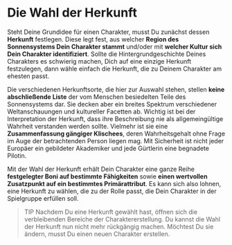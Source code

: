 # Die Wahl der Herkunft

Steht Deine Grundidee für einen Charakter, musst Du zunächst dessen **Herkunft** festlegen. Diese legt fest, aus welcher **Region des Sonnensystems Dein Charakter stammt** und/oder mit **welcher Kultur sich Dein Charakter identifiziert**. Sollte die Hintergrundgeschichte Deines Charakters es schwierig machen, Dich auf eine einzige Herkunft festzulegen, dann wähle einfach die Herkunft, die zu Deinem Charakter am ehesten passt.

Die verschiedenen Herkunftsorte, die hier zur Auswahl stehen, stellen **keine abschließende Liste** der vom Menschen besiedelten Teile des Sonnensystems dar. Sie decken aber ein breites Spektrum verschiedener Weltanschauungen und kultureller Facetten ab. Wichtig ist bei der Interpretation der Herkunft, dass ihre Beschreibung nie als allgemeingültige Wahrheit verstanden werden sollte. Vielmehr ist sie eine **Zusammenfassung gängiger Klischees**, deren Wahrheitsgehalt ohne Frage im Auge der betrachtenden Person liegen mag. Mit Sicherheit ist nicht jeder Europäer ein gebildeter Akademiker und jede Gürtlerin eine begnadete Pilotin.

Mit der Wahl der Herkunft erhält Dein Charakter eine ganze Reihe **festgelegter Boni auf bestimmte Fähigkeiten** sowie **einen wertvollen Zusatzpunkt auf ein bestimmtes Primärattribut**. Es kann sich also lohnen, eine Herkunft zu wählen, die zu der Rolle passt, die Dein Charakter in der Spielgruppe erfüllen soll.

> TIP Nachdem Du eine Herkunft gewählt hast, öffnen sich die verbleibenden Bereiche der Charaktererstellung. Du kannst die Wahl der Herkunft nun nicht mehr rückgängig machen. Möchtest Du sie ändern, musst Du einen neuen Charakter erstellen.
